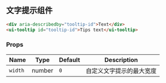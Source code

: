 ## 文字提示组件

```html
<div aria-describedby="tooltip-id">Text</div>
<ui-tooltip id="tooltip-id">Tips text</ui-tooltip>
```

### Props

| Name    | Type   | Default | Description              |
| ------- | ------ | ------- | ------------------------ |
| `width` | number | `0`     | 自定义文字提示的最大宽度 |
